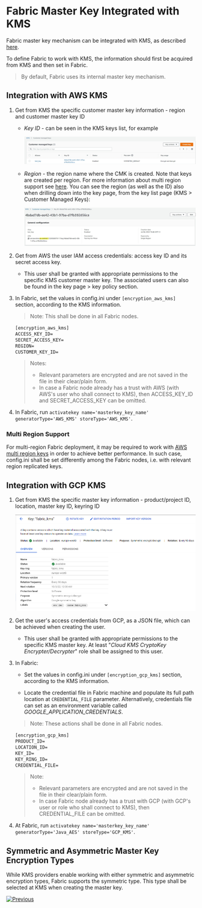 # Fabric Master Key Integrated with KMS

Fabric master key mechanism can be integrated with KMS, as described [here](/articles/26_fabric_security/02_fabric_entities_design.md#kms).

To define Fabric to work with KMS, the information should first be acquired from KMS and then set in Fabric.
> By default, Fabric uses its internal master key mechanism. 

## Integration with AWS KMS

1. Get from KMS the specific customer master key information - region and customer master key ID

   - *Key ID* - can be seen in the KMS keys list, for example

     ![](images/10a_aws_KMS_key_list.jpg)

   - *Region* - the region name where the CMK is created. Note that keys are created per region. For more information about multi region support see [here](). You can see the region (as well as the ID) also when drilling down into the key page, from the key list page (KMS > Customer Managed Keys):

     ![](images/10a_aws_KMS_CMK.jpg)

2. Get from AWS the user IAM access credentials: access key ID and its secret access key.

   - This user shall be granted with appropriate permissions to the specific KMS customer master key. The associated users can also be found in the key page > key policy section. 

3. In Fabric, set the values in config.ini under ``[encryption_aws_kms]`` section, according to the KMS information. 

   > Note: This shall be done in all Fabric nodes. 

   ~~~
   [encryption_aws_kms]
   ACCESS_KEY_ID=
   SECRET_ACCESS_KEY=
   REGION=
   CUSTOMER_KEY_ID=
   ~~~
   >  Notes: 
   >
   >  * Relevant parameters are encrypted and are not saved in the file in their clear/plain form.
   >  * In case a Fabric node already has a trust with AWS (with AWS's user who shall connect to KMS), then ACCESS_KEY_ID and SECRET_ACCESS_KEY can be omitted.

4. In Fabric, run ``activatekey name='masterkey_key_name' generatorType='AWS_KMS' storeType='AWS_KMS'``.

### Multi Region Support

For multi-region Fabric deployment, it may be required to work with [AWS multi region keys](https://aws.amazon.com/blogs/security/encrypt-global-data-client-side-with-aws-kms-multi-region-keys/) in order to achieve better performance. In such case, config.ini shall be set differently among the Fabric nodes, i.e. with relevant region replicated keys.

## Integration with GCP KMS

1. Get from KMS the specific master key information - product/project ID, location, master key ID, keyring ID

   ![](images/10a_gcp_KMS_MK.jpg)

2. Get the user's access credentials from GCP, as a JSON file, which can be achieved when creating the user. 

   - This user shall be granted with appropriate permissions to the specific KMS master key. At least "*Cloud KMS CryptoKey Encrypter/Decrypter*" role shall be assigned to this user.

3. In Fabric:

   - Set the values in config.ini under ``[encryption_gcp_kms]`` section, according to the KMS information.

   - Locate the credential file in Fabric machine and populate its full path location at ``CREDENTIAL_FILE`` parameter. Alternatively, credentials file can set as an environment variable called *GOOGLE_APPLICATION_CREDENTIALS*.

   >  Note: These actions shall be done in all Fabric nodes. 
   ~~~
   [encryption_gcp_kms]
   PRODUCT_ID=
   LOCATION_ID=
   KEY_ID=
   KEY_RING_ID=
   CREDENTIAL_FILE=
   ~~~
   >  Note: 
   >
   >  * Relevant parameters are encrypted and are not saved in the file in their clear/plain form.
   >  * In case Fabric node already has a trust with GCP (with GCP's user or role who shall connect to KMS), then CREDENTIAL_FILE can be omitted.

4. At Fabric, run ``activatekey name='masterkey_key_name' generatorType='Java_AES' storeType='GCP_KMS'``.

## Symmetric and Asymmetric Master Key Encryption Types

While KMS providers enable working with either symmetric and asymmetric encryption types, Fabric supports the symmetric type. This type shall be selected at KMS when creating the master key. 



[![Previous](/articles/images/Previous.png)](/articles/99_fabric_infras/devops/10_fabric_definde_master_key.md)

